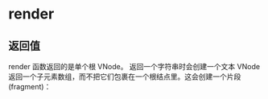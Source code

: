 <!--
 * @Author: tangdaoyong
 * @Date: 2021-06-27 18:30:34
 * @LastEditors: tangdaoyong
 * @LastEditTime: 2021-06-27 18:31:42
 * @Description: render
-->
# render

## 返回值

render 函数返回的是单个根 VNode。
返回一个字符串时会创建一个文本 VNode
返回一个子元素数组，而不把它们包裹在一个根结点里。这会创建一个片段 (fragment)：